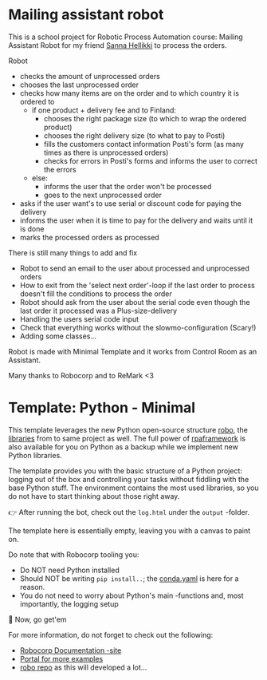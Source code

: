 # Mailing assistant robot

This is a school project for Robotic Process Automation course: Mailing Assistant Robot for my friend [Sanna Hellikki](https://holvi.com/shop/sannahellikkiturunen/) to process the orders.

Robot 
- checks the amount of unprocessed orders
- chooses the last unprocessed order
- checks how many items are on the order and to which country it is ordered to
  - if one product + delivery fee and to Finland:
     - chooses the right package size (to which to wrap the ordered product)
     - chooses the right delivery size (to what to pay to Posti)
     - fills the customers contact information Posti's form (as many times as there is unprocessed orders)
     - checks for errors in Posti's forms and informs the user to correct the errors
  - else:
     - informs the user that the order won't be processed
     - goes to the next unprocessed order
- asks if the user want's to use serial or discount code for paying the delivery
- informs the user when it is time to pay for the delivery and waits until it is done
- marks the processed orders as processed

There is still many things to add and fix
  - Robot to send an email to the user about processed and unprocessed orders
  - How to exit from the 'select next order'-loop if the last order to process doesn't fill the conditions to process the order
  - Robot should ask from the user about the serial code even though the last order it processed was a Plus-size-delivery
  - Handling the users serial code input
  - Check that everything works without the slowmo-configuration (Scary!)
  - Adding some classes...


Robot is made with Minimal Template and it works from Control Room as an Assistant.

Many thanks to Robocorp and to ReMark <3

# Template: Python - Minimal

This template leverages the new Python open-source structure [robo](https://github.com/robocorp/robo), the [libraries](https://github.com/robocorp/robo#libraries) from to same project as well.
The full power of [rpaframework](https://github.com/robocorp/rpaframework) is also available for you on Python as a backup while we implement new Python libraries.

The template provides you with the basic structure of a Python project: logging out of the box and controlling your tasks without fiddling with the base Python stuff. The environment contains the most used libraries, so you do not have to start thinking about those right away. 

👉 After running the bot, check out the `log.html` under the `output` -folder.

The template here is essentially empty, leaving you with a canvas to paint on.

Do note that with Robocorp tooling you:
- Do NOT need Python installed
- Should NOT be writing `pip install..`; the [conda.yaml](https://github.com/robocorp/template-python/blob/master/conda.yaml) is here for a reason.
- You do not need to worry about Python's main -functions and, most importantly, the logging setup

🚀 Now, go get'em

For more information, do not forget to check out the following:
* [Robocorp Documentation -site](https://robocorp.com/docs)
* [Portal for more examples](https://robocorp.com/portal)
* [robo repo](https://github.com/robocorp/robo) as this will developed a lot...
